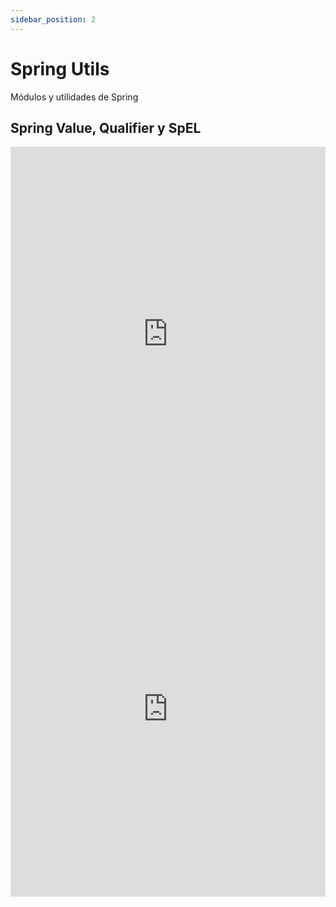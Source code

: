 ```yaml
---
sidebar_position: 2
---
```


# Spring Utils

Módulos y utilidades de Spring

## Spring Value, Qualifier y SpEL
<iframe 
    src="https://www.canva.com/design/DAGuk_Lh5c8/nTgJnwtgfb-c80u_QPLpVQ/view?embed"
    width="100%"
    height="600px"
    allowfullscreen="true"
    frameborder="0"
></iframe>

<iframe 
    src="https://www.canva.com/design/DAGuk8RulgU/ZL5kWzE6f7bYWBzl8-9bXQ/view?embed"
    width="100%"
    height="600px"
    allowfullscreen="true"
    frameborder="0"
></iframe>